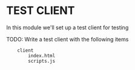 # TEST CLIENT
In this module we'll set up a test client for testing 


TODO: Write a test client with the following items 
```
    client
        index.html
        scripts.js
```
